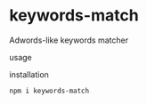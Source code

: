 # keywords-match
Adwords-like keywords matcher

usage

installation

```sh
npm i keywords-match
```
